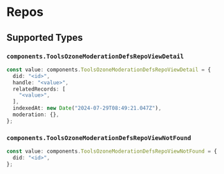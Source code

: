 # Repos


## Supported Types

### `components.ToolsOzoneModerationDefsRepoViewDetail`

```typescript
const value: components.ToolsOzoneModerationDefsRepoViewDetail = {
  did: "<id>",
  handle: "<value>",
  relatedRecords: [
    "<value>",
  ],
  indexedAt: new Date("2024-07-29T08:49:21.047Z"),
  moderation: {},
};
```

### `components.ToolsOzoneModerationDefsRepoViewNotFound`

```typescript
const value: components.ToolsOzoneModerationDefsRepoViewNotFound = {
  did: "<id>",
};
```

